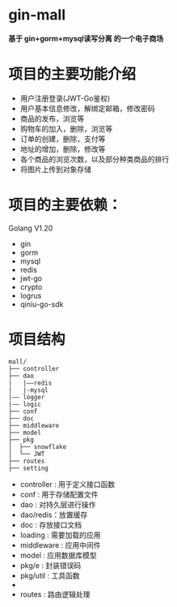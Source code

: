 # gin-mall
**基于 gin+gorm+mysql读写分离 的一个电子商场**

# 项目的主要功能介绍

- 用户注册登录(JWT-Go鉴权)
- 用户基本信息修改，解绑定邮箱，修改密码
- 商品的发布，浏览等
- 购物车的加入，删除，浏览等
- 订单的创建，删除，支付等
- 地址的增加，删除，修改等
- 各个商品的浏览次数，以及部分种类商品的排行
- 将图片上传到对象存储


# 项目的主要依赖：
Golang V1.20
- gin
- gorm
- mysql
- redis
- jwt-go
- crypto
- logrus
- qiniu-go-sdk

# 项目结构
```
mall/
├── controller
├── dao
|   |——redis
|   |-mysql
|—— logger
|—— logic
├── conf
├── doc
├── middleware
├── model
├── pkg
│  ├── snowflake
│  └── JWT
├── routes
├── setting

```
- controller : 用于定义接口函数
- conf : 用于存储配置文件
- dao : 对持久层进行操作
- dao/redis：放置缓存
- doc : 存放接口文档
- loading : 需要加载的应用
- middleware : 应用中间件
- model : 应用数据库模型
- pkg/e : 封装错误码
- pkg/util : 工具函数
-
- routes : 路由逻辑处理
